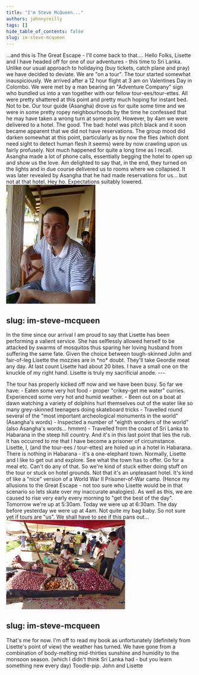 ```yaml
---
title: "I'm Steve McQueen..."
authors: johnnyreilly
tags: []
hide_table_of_contents: false
slug: im-steve-mcqueen
---
```

...and this is The Great Escape - I'll come back to that.... Hello Folks, Lisette and I have headed off for one of our adventures - this time to Sri Lanka. Unlike our usual approach to holidaying (buy tickets, catch plane and pray) we have decided to deviate. We are "on a tour". The tour started somewhat inauspiciously. We arrived after a 12 hour flight at 3 am on Valentines Day in Colombo. We were met by a man bearing an "Adventure Company" sign who bundled us into a van together with our fellow tour-ees/tour-ettes. All were pretty shattered at this point and pretty much hoping for instant bed. Not to be. Our tour guide (Asangha) drove us for quite some time and we were in some pretty ropey neighbourhoods by the time he confessed that he may have taken a wrong turn at some point. However, by 4am we were delivered to a hotel. The good. The bad: hotel was pitch black and it soon became apparent that we did not have reservations. The group mood did darken somewhat at this point, particularly as by now the flies (which dont need sight to detect human flesh it seems) were by now crawling upon us fairly profusely. Not much happened for quite a long time as I recall. Asangha made a lot of phone calls, essentially begging the hotel to open up and show us the love. Am delighted to say that, in the end, they turned on the lights and in due course delivered us to rooms where we collapsed. It was later revealed by Asangha that he had made reservations for us... but not at that hotel. Hey ho. Expectations suitably lowered. ![](P1000004.JPG)

slug: im-steve-mcqueen
---

 In the time since our arrival I am proud to say that Lisette has been performing a valient service. She has selflessly allowed herself to be attacked by swarms of mosquitos thus sparing her loving husband from suffering the same fate. Given the choice between tough-skinned John and fair-of-leg Lisette the mozzies are in \*no\* doubt. They'll take Geordie meat any day. At last count Lisette had about 20 bites. I have a small one on the knuckle of my right hand. Lisette is truly my sacrificial anode. ---

 The tour has properly kicked off now and we have been busy. So far we have: - Eaten some very hot food - proper "crikey-get me water" curries. Experienced some very hot and humid weather. - Been out on a boat at dawn watching a variety of dolphins hurl themselves out of the water like so many grey-skinned teenagers doing skateboard tricks - Travelled round several of the "most important archeological monuments in the world" (Asangha's words) - Inspected a number of "eighth wonders of the world" (also Asangha's words... hmmm) - Travelled from the coast of Sri Lanka to Habarana in the steep hill country. And it's in this last point that lies the rub. It has occurred to me that I have become a prisoner of circumstance. Lisette, I, (and the tour-ees / tour-ettes) are holed up in a hotel in Habarana. There is nothing in Habarana - it's a one-elephant town. Normally, Lisette and I like to get out and explore. See what the town has to offer. Go for a meal etc. Can't do any of that. So we're kind of stuck either doing stuff on the tour or stuck on hotel grounds. Not that it's an unpleasant hotel. It's kind of like a "nice" version of a World War II Prisoner-of-War camp. (Hence my allusions to the Great Escape - not too sure who Lisette would be in that scenario so lets skate over my inaccurate analogies). As well as this, we are caused to rise very early every morning to "get the best of the day". Tomorrow we're up at 5:30am. Today we were up at 6:30am. The day before yesterday we were up at 4am. Not quite my bag baby. So not sure yet if tours are "us". We shall have to see if this pans out... ![](P1000022.JPG)

slug: im-steve-mcqueen
---

 That's me for now. I'm off to read my book as unfortunately (definitely from Lisette's point of view) the weather has turned. We have gone from a combination of body-melting mid-thirties sunshine and humidity to the monsoon season. (which I didn't think Sri Lanka had - but you learn something new every day) Toodle-pip. John and Lisette 
